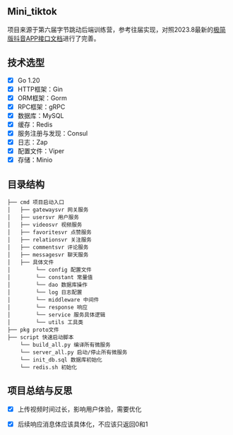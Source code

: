 ## Mini_tiktok
项目来源于第六届字节跳动后端训练营，参考往届实现，对照2023.8最新的[极简版抖音APP接口文档](https://apifox.com/apidoc/shared-09d88f32-0b6c-4157-9d07-a36d32d7a75c/api-50707523)进行了完善。

## 技术选型

- [x] Go 1.20
- [x] HTTP框架：Gin
- [x] ORM框架：Gorm
- [x] RPC框架：gRPC
- [x] 数据库：MySQL
- [x] 缓存：Redis
- [x] 服务注册与发现：Consul
- [x] 日志：Zap
- [x] 配置文件：Viper
- [x] 存储：Minio

## 目录结构

```
├── cmd 项目启动入口
│   ├── gatewaysvr 网关服务
│   ├── usersvr 用户服务
│   ├── videosvr 视频服务
│   ├── favoritesvr 点赞服务
│   ├── relationsvr 关注服务
│   ├── commentsvr 评论服务
│   ├── messagesvr 聊天服务
│   ├── 具体文件
│        └── config 配置文件
│        └── constant 常量值
│        └── dao 数据库操作
│        └── log 日志配置
│        └── middleware 中间件
│        └── response 响应
│        └── service 服务具体逻辑
│        └── utils 工具类
├── pkg proto文件
├── script 快速启动脚本
    └── build_all.py 编译所有微服务
    └── server_all.py 启动/停止所有微服务
    └── init_db.sql 数据库初始化
    └── redis.sh 初始化
```

## 项目总结与反思

- [x] 上传视频时间过长，影响用户体验，需要优化
- [x] 后续响应消息体应该具体化，不应该只返回0和1

